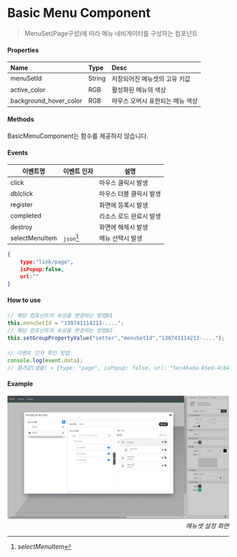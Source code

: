 # Basic Menu Component
> MenuSet(Page구성)에 따라 메뉴 네비게이터를 구성하는 컴포넌트

#### Properties
| Name       | Type    | Desc                                                |
| :--------- | :------ | :-------------------------------------------------- |
| menuSetId | String | 저장되어진 메뉴셋의 고유 키값 |
| active_color | RGB | 활성화된 메뉴의 색상 |
| background_hover_color | RGB | 마우스 오버시 표현되는 메뉴 색상 |

#### Methods

BasicMenuComponent는 함수를 제공하지 않습니다.

#### Events

|이벤트명|이벤트 인자|설명|
|---|---|---|
|click||마우스 클릭시 발생|
|dblclick||마우스 더블 클릭시 발생|
|register||화면에 등록시 발생|
|completed||리소스 로드 완료시 발생|
|destroy||화면에 해제시 발생|
|selectMenuItem|`json`[^1]|메뉴 선택시 발생|

[^1]: *selectMenuItem*
```json
{
    type:"link/page",
    isPopup:false,
    url:""
}
```

#### How to use
```js
// 해당 컴포넌트의 속성을 변경하는 방법01
this.menuSetId = "130741114213-....";
// 해당 컴포넌트의 속성을 변경하는 방법02
this.setGroupPropertyValue("setter","menuSetId","130741114213-....");

// 이벤트 인자 확인 방법
console.log(event.data);
// 결과값(샘플) > {type: "page", isPopup: false, url: "5ec46ada-65ed-4cb4-a399-8cb0abb2e80f"}
```

#### Example

![gras](./images/menu.png)
<p align="right" style="margin-top: -.85em;font-style: italic;">메뉴셋 설정 화면</p>
